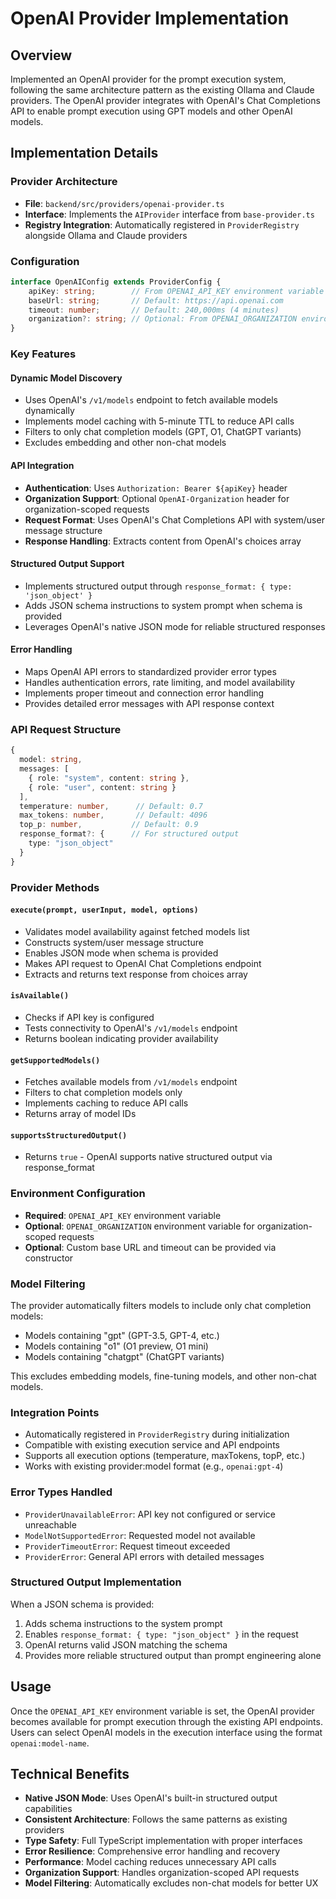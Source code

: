 # OpenAI Provider Implementation

## Overview
Implemented an OpenAI provider for the prompt execution system, following the same architecture pattern as the existing Ollama and Claude providers. The OpenAI provider integrates with OpenAI's Chat Completions API to enable prompt execution using GPT models and other OpenAI models.

## Implementation Details

### Provider Architecture
- **File**: `backend/src/providers/openai-provider.ts`
- **Interface**: Implements the `AIProvider` interface from `base-provider.ts`
- **Registry Integration**: Automatically registered in `ProviderRegistry` alongside Ollama and Claude providers

### Configuration
```typescript
interface OpenAIConfig extends ProviderConfig {
    apiKey: string;        // From OPENAI_API_KEY environment variable
    baseUrl: string;       // Default: https://api.openai.com
    timeout: number;       // Default: 240,000ms (4 minutes)
    organization?: string; // Optional: From OPENAI_ORGANIZATION environment variable
}
```

### Key Features

#### Dynamic Model Discovery
- Uses OpenAI's `/v1/models` endpoint to fetch available models dynamically
- Implements model caching with 5-minute TTL to reduce API calls
- Filters to only chat completion models (GPT, O1, ChatGPT variants)
- Excludes embedding and other non-chat models

#### API Integration
- **Authentication**: Uses `Authorization: Bearer ${apiKey}` header
- **Organization Support**: Optional `OpenAI-Organization` header for organization-scoped requests
- **Request Format**: Uses OpenAI's Chat Completions API with system/user message structure
- **Response Handling**: Extracts content from OpenAI's choices array

#### Structured Output Support
- Implements structured output through `response_format: { type: 'json_object' }`
- Adds JSON schema instructions to system prompt when schema is provided
- Leverages OpenAI's native JSON mode for reliable structured responses

#### Error Handling
- Maps OpenAI API errors to standardized provider error types
- Handles authentication errors, rate limiting, and model availability
- Implements proper timeout and connection error handling
- Provides detailed error messages with API response context

### API Request Structure
```typescript
{
  model: string,
  messages: [
    { role: "system", content: string },
    { role: "user", content: string }
  ],
  temperature: number,      // Default: 0.7
  max_tokens: number,       // Default: 4096
  top_p: number,           // Default: 0.9
  response_format?: {      // For structured output
    type: "json_object"
  }
}
```

### Provider Methods

#### `execute(prompt, userInput, model, options)`
- Validates model availability against fetched models list
- Constructs system/user message structure
- Enables JSON mode when schema is provided
- Makes API request to OpenAI Chat Completions endpoint
- Extracts and returns text response from choices array

#### `isAvailable()`
- Checks if API key is configured
- Tests connectivity to OpenAI's `/v1/models` endpoint
- Returns boolean indicating provider availability

#### `getSupportedModels()`
- Fetches available models from `/v1/models` endpoint
- Filters to chat completion models only
- Implements caching to reduce API calls
- Returns array of model IDs

#### `supportsStructuredOutput()`
- Returns `true` - OpenAI supports native structured output via response_format

### Environment Configuration
- **Required**: `OPENAI_API_KEY` environment variable
- **Optional**: `OPENAI_ORGANIZATION` environment variable for organization-scoped requests
- **Optional**: Custom base URL and timeout can be provided via constructor

### Model Filtering
The provider automatically filters models to include only chat completion models:
- Models containing "gpt" (GPT-3.5, GPT-4, etc.)
- Models containing "o1" (O1 preview, O1 mini)
- Models containing "chatgpt" (ChatGPT variants)

This excludes embedding models, fine-tuning models, and other non-chat models.

### Integration Points
- Automatically registered in `ProviderRegistry` during initialization
- Compatible with existing execution service and API endpoints
- Supports all execution options (temperature, maxTokens, topP, etc.)
- Works with existing provider:model format (e.g., `openai:gpt-4`)

### Error Types Handled
- `ProviderUnavailableError`: API key not configured or service unreachable
- `ModelNotSupportedError`: Requested model not available
- `ProviderTimeoutError`: Request timeout exceeded
- `ProviderError`: General API errors with detailed messages

### Structured Output Implementation
When a JSON schema is provided:
1. Adds schema instructions to the system prompt
2. Enables `response_format: { type: "json_object" }` in the request
3. OpenAI returns valid JSON matching the schema
4. Provides more reliable structured output than prompt engineering alone

## Usage
Once the `OPENAI_API_KEY` environment variable is set, the OpenAI provider becomes available for prompt execution through the existing API endpoints. Users can select OpenAI models in the execution interface using the format `openai:model-name`.

## Technical Benefits
- **Native JSON Mode**: Uses OpenAI's built-in structured output capabilities
- **Consistent Architecture**: Follows the same patterns as existing providers
- **Type Safety**: Full TypeScript implementation with proper interfaces
- **Error Resilience**: Comprehensive error handling and recovery
- **Performance**: Model caching reduces unnecessary API calls
- **Organization Support**: Handles organization-scoped API requests
- **Model Filtering**: Automatically excludes non-chat models for better UX
